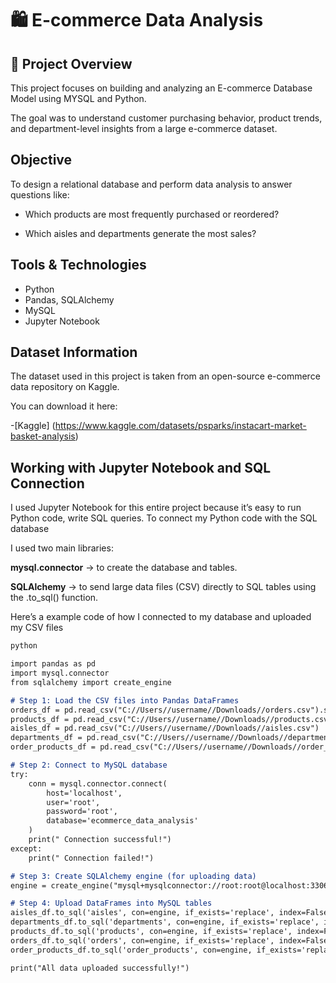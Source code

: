  # 🛍️ E-commerce Data Analysis
 ## 📘 Project Overview

This project focuses on building and analyzing an E-commerce Database Model using MYSQL and Python.

The goal was to understand customer purchasing behavior, product trends, and department-level insights from a large e-commerce dataset.
## Objective

To design a relational database and perform data analysis to answer questions like:

* Which products are most frequently purchased or reordered?

* Which aisles and departments generate the most sales?
## Tools & Technologies
* Python
* Pandas, SQLAlchemy
* MySQL
* Jupyter Notebook
## Dataset Information
The dataset used in this project is taken from an open-source e-commerce data repository on Kaggle.

You can download it here:

-[Kaggle]  (https://www.kaggle.com/datasets/psparks/instacart-market-basket-analysis)

## Working with Jupyter Notebook and SQL Connection

I used Jupyter Notebook for this entire project because it’s easy to run Python code, write SQL queries.
To connect my Python code with the SQL database 

I used two main libraries:

**mysql.connector** → to create the database and tables.

**SQLAlchemy** → to send large data files (CSV) directly to SQL tables using the .to_sql() function.

Here’s a example code of how I connected to my database and uploaded my CSV files
```md
python

import pandas as pd
import mysql.connector
from sqlalchemy import create_engine

# Step 1: Load the CSV files into Pandas DataFrames
orders_df = pd.read_csv("C://Users//username//Downloads//orders.csv").sample(10000)
products_df = pd.read_csv("C://Users//username//Downloads//products.csv")
aisles_df = pd.read_csv("C://Users//username//Downloads//aisles.csv")
departments_df = pd.read_csv("C://Users//username//Downloads//departments.csv")
order_products_df = pd.read_csv("C://Users//username//Downloads//order_products__prior.csv").sample(10000)

# Step 2: Connect to MySQL database
try:
    conn = mysql.connector.connect(
        host='localhost',
        user='root',
        password='root',
        database='ecommerce_data_analysis'
    )
    print(" Connection successful!")
except:
    print(" Connection failed!")

# Step 3: Create SQLAlchemy engine (for uploading data)
engine = create_engine("mysql+mysqlconnector://root:root@localhost:3306/ecommerce_data_analysis")

# Step 4: Upload DataFrames into MySQL tables
aisles_df.to_sql('aisles', con=engine, if_exists='replace', index=False)
departments_df.to_sql('departments', con=engine, if_exists='replace', index=False)
products_df.to_sql('products', con=engine, if_exists='replace', index=False)
orders_df.to_sql('orders', con=engine, if_exists='replace', index=False)
order_products_df.to_sql('order_products', con=engine, if_exists='replace', index=False)

print("All data uploaded successfully!")

